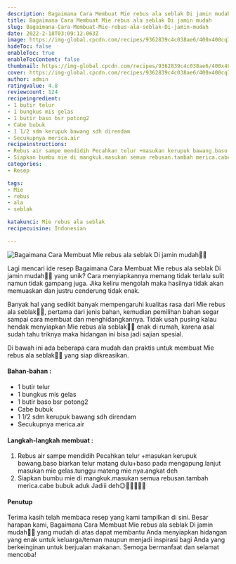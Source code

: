 ```yaml
---
description: Bagaimana Cara Membuat Mie rebus ala seblak Di jamin mudah"
title: Bagaimana Cara Membuat Mie rebus ala seblak Di jamin mudah
slug: Bagaimana-Cara-Membuat-Mie-rebus-ala-seblak-Di-jamin-mudah
date: 2022-2-18T03:09:12.063Z
image: https://img-global.cpcdn.com/recipes/9362839c4c038ae6/400x400cq70/photo.jpg
hideToc: false
enableToc: true
enableTocContent: false
thumbnail: https://img-global.cpcdn.com/recipes/9362839c4c038ae6/400x400cq70/photo.jpg
cover: https://img-global.cpcdn.com/recipes/9362839c4c038ae6/400x400cq70/photo.jpg
author: admin
ratingvalue: 4.8
reviewcount: 124
recipeingredient:
- 1 butir telur
- 1 bungkus mis gelas
- 1 butir baso bsr potong2
- Cabe bubuk
- 1 1/2 sdm kerupuk bawang sdh direndam
- Secukupnya merica.air
recipeinstructions:
- Rebus air sampe mendidih Pecahkan telur +masukan kerupuk bawang.baso biarkan telur matang dulu+baso pada mengapung.lanjut masukan mie gelas.tunggu mateng mie nya.angkat deh
- Siapkan bumbu mie di mangkuk.masukan semua rebusan.tambah merica.cabe bubuk aduk Jadiii deh😉🤗🤤🤤🤤🤤
categories:
- Resep

tags:
- Mie
- rebus
- ala
- seblak

katakunci: Mie rebus ala seblak
recipecuisine: Indonesian

---
```


![Bagaimana Cara Membuat Mie rebus ala seblak Di jamin mudah👩‍🍳](https://img-global.cpcdn.com/recipes/9362839c4c038ae6/400x400cq70/photo.jpg)

Lagi mencari ide resep Bagaimana Cara Membuat Mie rebus ala seblak Di jamin mudah👩‍🍳 yang unik? Cara menyiapkannya memang tidak terlalu sulit namun tidak gampang juga. Jika keliru mengolah maka hasilnya tidak akan memuaskan dan justru cenderung tidak enak.

Banyak hal yang sedikit banyak mempengaruhi kualitas rasa dari Mie rebus ala seblak👩‍🍳, pertama dari jenis bahan, kemudian pemilihan bahan segar sampai cara membuat dan menghidangkannya. Tidak usah pusing kalau hendak menyiapkan Mie rebus ala seblak👩‍🍳 enak di rumah, karena asal sudah tahu triknya maka hidangan ini bisa jadi sajian spesial.

Di bawah ini ada beberapa cara mudah dan praktis untuk membuat Mie rebus ala seblak👩‍🍳 yang siap dikreasikan.

<!--inarticleads1-->

#### Bahan-bahan :

- 1 butir telur
- 1 bungkus mis gelas
- 1 butir baso bsr potong2
- Cabe bubuk
- 1 1/2 sdm kerupuk bawang sdh direndam
- Secukupnya merica.air

<!--inarticleads2-->

#### Langkah-langkah membuat :

1. Rebus air sampe mendidih Pecahkan telur +masukan kerupuk bawang.baso biarkan telur matang dulu+baso pada mengapung.lanjut masukan mie gelas.tunggu mateng mie nya.angkat deh
1. Siapkan bumbu mie di mangkuk.masukan semua rebusan.tambah merica.cabe bubuk aduk Jadiii deh😉🤗🤤🤤🤤🤤

#### Penutup

Terima kasih telah membaca resep yang kami tampilkan di sini. Besar harapan kami, Bagaimana Cara Membuat Mie rebus ala seblak Di jamin mudah👩‍🍳 yang mudah di atas dapat membantu Anda menyiapkan hidangan yang enak untuk keluarga/teman maupun menjadi inspirasi bagi Anda yang berkeinginan untuk berjualan makanan. Semoga bermanfaat dan selamat mencoba!
